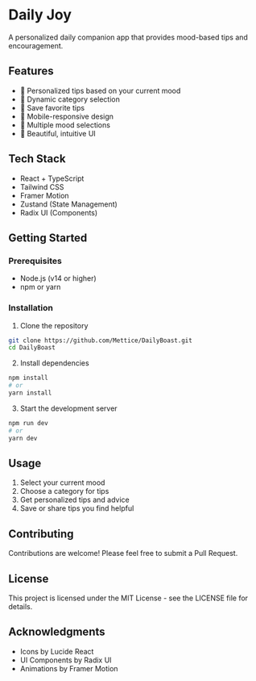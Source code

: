 # Daily Joy

A personalized daily companion app that provides mood-based tips and encouragement.

## Features

- 🎯 Personalized tips based on your current mood
- 🔄 Dynamic category selection
- 💾 Save favorite tips
- 📱 Mobile-responsive design
- 🌙 Multiple mood selections
- 🎨 Beautiful, intuitive UI

## Tech Stack

- React + TypeScript
- Tailwind CSS
- Framer Motion
- Zustand (State Management)
- Radix UI (Components)

## Getting Started

### Prerequisites

- Node.js (v14 or higher)
- npm or yarn

### Installation

1. Clone the repository
```bash
git clone https://github.com/Mettice/DailyBoast.git
cd DailyBoast
```

2. Install dependencies
```bash
npm install
# or
yarn install
```

3. Start the development server
```bash
npm run dev
# or
yarn dev
```

## Usage

1. Select your current mood
2. Choose a category for tips
3. Get personalized tips and advice
4. Save or share tips you find helpful

## Contributing

Contributions are welcome! Please feel free to submit a Pull Request.

## License

This project is licensed under the MIT License - see the LICENSE file for details.

## Acknowledgments

- Icons by Lucide React
- UI Components by Radix UI
- Animations by Framer Motion

